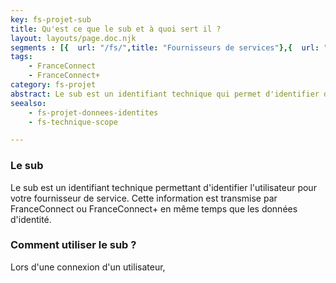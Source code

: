 ```yaml
---
key: fs-projet-sub
title: Qu'est ce que le sub et à quoi sert il ? 
layout: layouts/page.doc.njk
segments : [{  url: "/fs/",title: "Fournisseurs de services"},{  url: "/fs/projet/",title: "Intégration de FranceConnect ou FranceConnect+ à mon service"}]
tags: 
    - FranceConnect
    - FranceConnect+
category: fs-projet
abstract: Le sub est un identifiant technique qui permet d'identifier de manière unique un usager. Il vous permet notamment de reconnaitre l'usager d'une connexion à une autre.
seealso:
    - fs-projet-donnees-identites
    - fs-technique-scope

---
```


### Le sub

Le sub est un identifiant technique permettant d'identifier l'utilisateur pour votre fournisseur de service. Cette information est transmise par FranceConnect ou FranceConnect+ en même temps que les données d'identité. 

### Comment utiliser le sub ?

Lors d'une connexion d'un utilisateur, 


